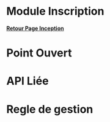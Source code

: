 # Module Inscription

**[Retour Page Inception](./00_Page_Inception.md)**

# Point Ouvert

# API Liée

# Regle de gestion
